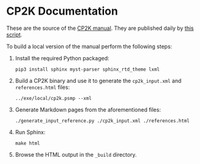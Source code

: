 # CP2K Documentation

These are the source of the [CP2K manual](https://manual.cp2k.org/trunk). They are published daily by [this script](../tools/docker/scripts/test_manual.sh).

To build  a local version of the manual perform the following steps:

1. Install the required Python packaged:

   `pip3 install sphinx myst-parser sphinx_rtd_theme lxml`

1. Build a CP2K binary and use it to generate the `cp2k_input.xml` and `references.html` files:

   `../exe/local/cp2k.psmp --xml`

1. Generate Markdown pages from the aforementioned files:

   `./generate_input_reference.py ./cp2k_input.xml ./references.html`

1. Run Sphinx:

   `make html`

1. Browse the HTML output in the `_build` directory.
